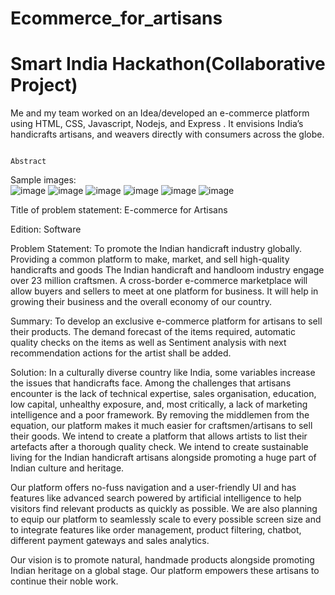 # Ecommerce_for_artisans
# Smart India Hackathon(Collaborative Project)

Me and my team worked on an Idea/developed an e-commerce platform using HTML, CSS, Javascript,   Nodejs, and Express .
It envisions India’s handicrafts artisans, and weavers directly with consumers across the globe. 

                                                                     Abstract
                                                                     
  Sample images:                                                               
  ![image](https://user-images.githubusercontent.com/69519579/181297258-76a7e2d7-9683-4257-8b6b-043115676408.png)
  ![image](https://user-images.githubusercontent.com/69519579/181297430-847c08b6-22ed-4a5f-846c-beaca7ddffc4.png)
![image](https://user-images.githubusercontent.com/69519579/181297460-b757304d-bcf8-4c9c-bbaa-c2da5b7ef40e.png)
![image](https://user-images.githubusercontent.com/69519579/181297485-03c2d2aa-48b0-430c-9fca-d09c34203d3d.png)
![image](https://user-images.githubusercontent.com/69519579/181297514-3d5aabf3-7291-49be-9378-fdc5299daa81.png)
![image](https://user-images.githubusercontent.com/69519579/181297579-bc2141b6-d9f0-4873-a590-6e0a62d11372.png)

                                                                   
                                                                     
Title of problem statement: E-commerce for Artisans

Edition: Software 

Problem Statement: To promote the Indian handicraft industry globally. Providing a common platform to make, market, and sell high-quality handicrafts and goods
The Indian handicraft and handloom industry engage over 23 million craftsmen. A cross-border e-commerce marketplace will allow buyers and sellers to meet at one platform for business. It will help in growing their business and the overall economy of our country. 

Summary: To develop an exclusive e-commerce platform for artisans to sell their products. The demand forecast of the items required, automatic quality checks on the items as well as Sentiment analysis with next recommendation actions for the artist shall be added. 

Solution: 
In a culturally diverse country like India, some variables increase the issues that handicrafts face. Among the challenges that artisans encounter is the lack of technical expertise, sales organisation, education, low capital, unhealthy exposure, and, most critically, a lack of marketing intelligence and a poor framework.
By removing the middlemen from the equation, our platform makes it much easier for craftsmen/artisans to sell their goods. We intend to create a platform that allows artists to list their artefacts after a thorough quality check. We intend to create sustainable living for the Indian handicraft artisans alongside promoting a huge part of Indian culture and heritage.

Our platform offers no-fuss navigation and a user-friendly UI and has features like advanced search powered by artificial intelligence to help visitors find relevant products as quickly as possible. We are also planning to equip our platform to seamlessly scale to every possible screen size and to integrate features like order management, product filtering, chatbot, different payment gateways and sales analytics.

Our vision is to promote natural, handmade products alongside promoting Indian heritage on a global stage. Our platform empowers these artisans to continue their noble work.
